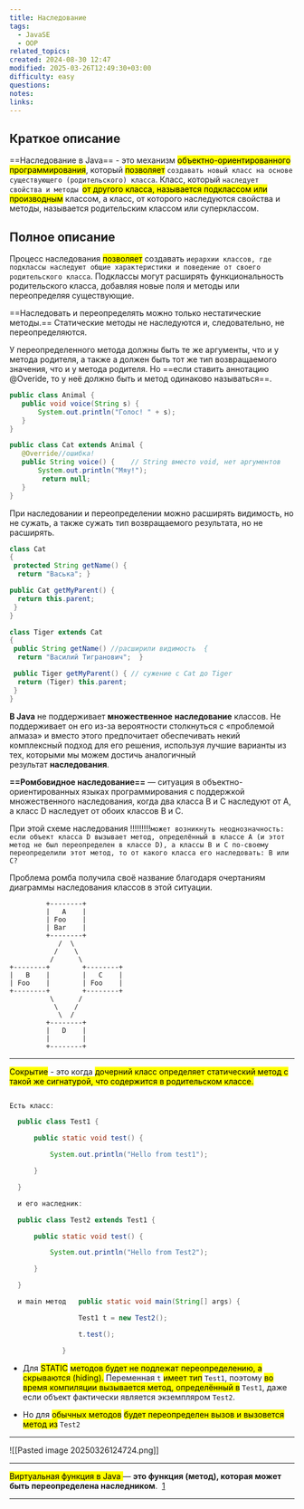 ```yaml
---
title: Наследование
tags:
  - JavaSE
  - OOP
related_topics: 
created: 2024-08-30 12:47
modified: 2025-03-26T12:49:30+03:00
difficulty: easy
questions: 
notes: 
links: 
---
```


## Краткое описание
==Наследование в Java== - это механизм <mark class="hltr-green2">объектно-ориентированного программирования</mark>, который <mark class="hltr-green2">позволяет</mark> `создавать новый класс на основе существующего (родительского) класса`. Класс, который `наследует свойства и методы `<mark class="hltr-red">от другого класса, называется подклассом или</mark> <mark class="hltr-green">производным</mark> классом, а класс, от которого наследуются свойства и методы, называется родительским классом или суперклассом.

## Полное описание
Процесс наследования <mark class="hltr-yellow">позволяет</mark> создавать `иерархии классов, где подклассы наследуют общие характеристики и поведение от своего родительского класса`. Подклассы могут расширять функциональность родительского класса, добавляя новые поля и методы или переопределяя существующие.

==Наследовать и переопределять можно только нестатические методы.== Статические методы не наследуются и, следовательно, не переопределяются.

У переопределенного метода должны быть те же аргументы, что и у метода родителя, а также а должен быть тот же тип возвращаемого значения, что и у метода родителя. Но ==если ставить аннотацию @Overide, то у неё должно быть и метод одинаково называться==.
```java
public class Animal {
   public void voice(String s) {
       System.out.println("Голос! " + s);
   }
}

public class Cat extends Animal {
   @Override//ошибка!
   public String voice() {    // String вместо void, нет аргументов
       System.out.println("Мяу!");
		return null;
   }
}
```
При наследовании и переопределении можно расширять видимость, но не сужать, а также сужать тип возвращаемого результата, но не расширять.
```java
class Cat
{
 protected String getName() {
  return "Васька"; }

public Cat getMyParent() {
  return this.parent;
 }
}

class Tiger extends Cat
{
 public String getName() //расширили видимость  {
  return "Василий Тигранович";  }

 public Tiger getMyParent() { // сужение с Cat до Tiger
  return (Tiger) this.parent;
 }
}
```

**В Java** не поддерживает **множественное** **наследование** классов. Не поддерживает он его из-за вероятности столкнуться с «проблемой алмаза» и вместо этого предпочитает обеспечивать некий комплексный подход для его решения, используя лучшие варианты из тех, которыми мы можем достичь аналогичный результат **наследования**.

**==Ромбовидное наследование==** — ситуация в объектно-ориентированных языках программирования с поддержкой множественного наследования, когда два класса B и C наследуют от A, а класс D наследует от обоих классов B и C.

При этой схеме наследования !!!!!!!!!`может возникнуть неоднозначность: если объект класса D вызывает метод, определённый в классе A (и этот метод не был переопределен в классе D), а классы B и C по-своему переопределили этот метод, то от какого класса его наследовать: B или C?`

Проблема ромба получила своё название благодаря очертаниям диаграммы наследования классов в этой ситуации.

```Plain Text
	     +--------+
         |   A    |
         | Foo    |
         | Bar    |
         +--------+
            /  \
           /    \
          /      \
+--------+        +--------+
|   B    |        |   C    |
| Foo    |        | Foo    |
+--------+        +--------+
          \      /
           \    /
            \  /
         +--------+
         |   D    |
         |        |
         +--------+
```



------

<mark class="hltr-red">Сокрытие</mark> - это когда <mark class="hltr-green2">дочерний класс определяет статический метод с такой же сигнатурой, что содержится в родительском классе.</mark>

```java

Есть класс:

  public class Test1 {

      public static void test() {

          System.out.println("Hello from test1");

      }

  }

  и его наследник:

  public class Test2 extends Test1 {

      public static void test() {

          System.out.println("Hello from Test2");

      }

  }

  и main метод   public static void main(String[] args) {

                 Test1 t = new Test2();

                 t.test();

             }

```


- Для <mark class="hltr-red">STATIC</mark> <mark class="hltr-green2">методов будет не подлежат переопределению, а скрываются (hiding).</mark>
Переменная `t` <mark class="hltr-yellow">имеет тип</mark> `Test1`, поэтому <mark class="hltr-purple">во время компиляции вызывается метод, определённый в</mark> `Test1`, даже если объект фактически является экземпляром `Test2`.

- Но для <mark class="hltr-red">обычных методов</mark> <mark class="hltr-green2">будет переопределен вызов и вызовется метод из</mark> `Test2`

----

![[Pasted image 20250326124724.png]]

-----

<mark class="hltr-red">Виртуальная функция в Java </mark>— **это функция (метод), которая может быть переопределена наследником**.  [1](https://github.com/ElviraSemenova/Java)

----

